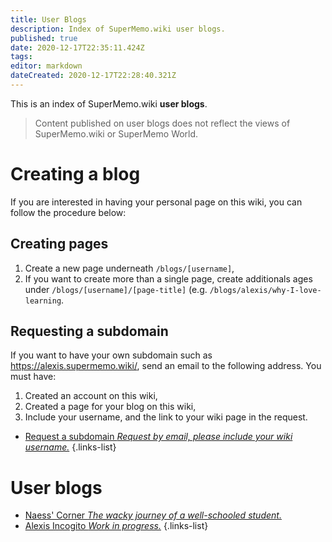 ```yaml
---
title: User Blogs
description: Index of SuperMemo.wiki user blogs.
published: true
date: 2020-12-17T22:35:11.424Z
tags: 
editor: markdown
dateCreated: 2020-12-17T22:28:40.321Z
---
```


This is an index of SuperMemo.wiki **user blogs**.

> Content published on user blogs does not reflect the views of SuperMemo.wiki or SuperMemo World.

# Creating a blog

If you are interested in having your personal page on this wiki, you can follow the procedure below:

## Creating pages

1. Create a new page underneath `/blogs/[username]`,
2. If you want to create more than a single page, create additionals ages under `/blogs/[username]/[page-title]` (e.g. `/blogs/alexis/why-I-love-learning`.

## Requesting a subdomain

If you want to have your own subdomain such as https://alexis.supermemo.wiki/, send an email to the following address. You must have:
1. Created an account on this wiki,
2. Created a page for your blog on this wiki,
3. Include your username, and the link to your wiki page in the request.

- [Request a subdomain *Request by email, please include your wiki username.*](mailto:alexis@supermemo.wiki?subject=[SuperMemo.wiki]%20I%20would%20like%20to%20create%20a%20blog&body=Hello,%0D%0A%0D%0ACould%20you%20please%20create%20a%20subdomain%20for%20my%20blog?%20My%20username%20is%20[username].%20My%20wiki%20page%20is%20[https://www.supermemo.wiki/blogs/[username].%0D%0A%0D%0AThanks!)
{.links-list}

# User blogs

- [Naess' Corner *The wacky journey of a well-schooled student.*](https://naess.supermemo.wiki/)
- [Alexis Incogito *Work in progress.*](https://alexis.supermemo.wiki/)
{.links-list}
